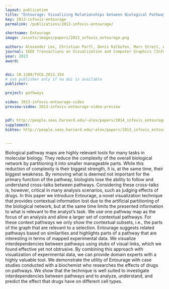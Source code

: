 ```yaml
---
layout: publication
title: "Entourage: Visualizing Relationships between Biological Pathways using Contextual Subsets"
key: 2013-infovis-entourage
permalink: /publications/2012-infovis-entourage/

shortname: Entourage
image: /assets/images/papers/2013_infovis_entourage.png

authors: Alexander Lex, Christian Partl, Denis Kalkofen, Marc Streit, Anne Mai Wasserman, Samuel Gratzl, Dieter Schmalstieg and Hanspeter Pfister
journal: IEEE Transactions on Visualization and Computer Graphics (InfoVis '13), 19(12), pp. 2536–2545
year: 2013
award:


doi: 10.1109/TVCG.2013.154
# use publisher only if no doi is available
publisher: 

project: pathways

video: 2013-infovis-entourage-video
preview-video: 2013-infovis-entourage-video-preview


pdf: http://people.seas.harvard.edu/~alex/papers/2014_infovis_entourage.pdf
supplement:
bibtex: http://people.seas.harvard.edu/~alex/papers/2013_infovis_entourage.bib


---
```

Biological pathway maps are highly relevant tools for many tasks in molecular biology. They reduce the complexity of the overall biological network by partitioning it into smaller manageable parts. While this reduction of complexity is their biggest strength, it is, at the same time, their biggest weakness. By removing what is deemed not important for the primary function of the pathway, biologists lose the ability to follow and understand cross-talks between pathways. Considering these cross-talks is, however, critical in many analysis scenarios, such as judging effects of drugs. In this paper we introduce Entourage, a novel visualization technique that provides contextual information lost due to the artificial partitioning of the biological network, but at the same time limits the presented information to what is relevant to the analyst’s task. We use one pathway map as the focus of an analysis and allow a larger set of contextual pathways. For these context pathways we only show the contextual subsets, i.e., the parts of the graph that are relevant to a selection. Entourage suggests related pathways based on similarities and highlights parts of a pathway that are interesting in terms of mapped experimental data. We visualize interdependencies between pathways using stubs of visual links, which we found effective yet not obtrusive. By combining this approach with visualization of experimental data, we can provide domain experts with a highly valuable tool. We demonstrate the utility of Entourage with case studies conducted with a biochemist who researches the effects of drugs on pathways. We show that the technique is well suited to investigate interdependencies between pathways and to analyze, understand, and predict the effect that drugs have on different cell types.